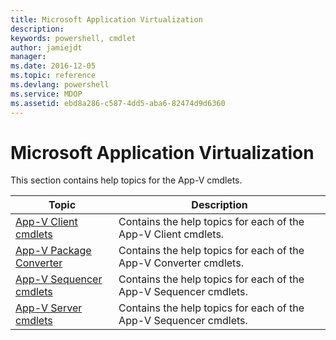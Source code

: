 ```yaml
---
title: Microsoft Application Virtualization
description: 
keywords: powershell, cmdlet
author: jamiejdt
manager: 
ms.date: 2016-12-05
ms.topic: reference
ms.devlang: powershell
ms.service: MDOP
ms.assetid: ebd8a286-c587-4dd5-aba6-82474d9d6360
---
```


# Microsoft Application Virtualization

This section contains help topics for the App-V cmdlets.

| Topic | Description |
| - | - |
| [App-V Client cmdlets](appv-client.md) | Contains the help topics for each of the App-V Client cmdlets. |
| [App-V Package Converter](appv-package-converter.md)| Contains the help topics for each of the App-V Converter cmdlets. |
| [App-V Sequencer cmdlets](appv-sequencer.md) | Contains the help topics for each of the App-V Sequencer cmdlets. |
| [App-V Server cmdlets](appv-server.md) | Contains the help topics for each of the App-V Sequencer cmdlets. |